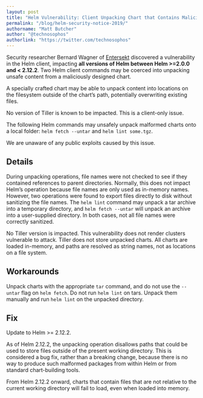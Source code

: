 ```yaml
---
layout: post
title: "Helm Vulnerability: Client Unpacking Chart that Contains Malicious Content [CVE-2019-1000008]"
permalink: "/blog/helm-security-notice-2019/"
authorname: "Matt Butcher"
author: "@technosophos"
authorlink: "https://twitter.com/technosophos"
---
```


Security researcher Bernard Wagner of [Entersekt](https://www.entersekt.com/) discovered a vulnerability in the Helm client, impacting **all versions of Helm between Helm >=2.0.0 and < 2.12.2**. Two Helm client commands may be coerced into unpacking unsafe content from a maliciously designed chart.

A specially crafted chart may be able to unpack content into locations on the filesystem outside of the chart’s path, potentially overwriting existing files.

No version of Tiller is known to be impacted. This is a client-only issue.

The following Helm commands may unsafely unpack malformed charts onto a local folder: `helm fetch --untar` and `helm lint some.tgz`.

We are unaware of any public exploits caused by this issue.<!--more-->

## Details

During unpacking operations, file names were not checked to see if they contained references to parent directories. Normally, this does not impact Helm’s operation because file names are only used as in-memory names. However, two operations were found to export files directly to disk without sanitizing the file names. The `helm lint` command may unpack a tar archive into a temporary directory, and `helm fetch --untar` will unpack an archive into a user-supplied directory. In both cases, not all file names were correctly sanitized.

No Tiller version is impacted. This vulnerability does not render clusters vulnerable to attack. Tiller does not store unpacked charts. All charts are loaded in-memory, and paths are resolved as string names, not as locations on a file system.

## Workarounds

Unpack charts with the appropriate `tar` command, and do not use the `--untar` flag on `helm fetch`. Do not run `helm lint` on tars. Unpack them manually and run `helm lint` on the unpacked directory.

## Fix

Update to Helm >= 2.12.2.

As of Helm 2.12.2, the unpacking operation disallows paths that could be used to store files outside of the present working directory. This is considered a bug fix, rather than a breaking change, because there is no way to produce such malformed packages from within Helm or from standard chart-building tools.

From Helm 2.12.2 onward, charts that contain files that are not relative to the current working directory will fail to load, even when loaded into memory.

